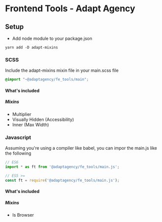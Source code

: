 # Frontend Tools - Adapt Agency

## Setup 
* Add node module to your package.json
```console
yarn add -D adapt-mixins
```

### SCSS
Include the adapt-mixins mixin file in your main.scss file
```scss
@import "~@adaptagency/fe_tools/main";
```

#### What's included
##### Mixins
- Multiplier
- Visually Hidden (Accessibility)
- Inner (Max Width)

### Javascript
Assuming you're using a compiler like babel, you can impor the main.js like the following
```js
// ES6
import * as ft from '@adaptagency/fe_tools/main.js';

// ES5 >=
const ft = require('@adaptagency/fe_tools/main.js');
```

#### What's included
##### Mixins
- Is Browser
